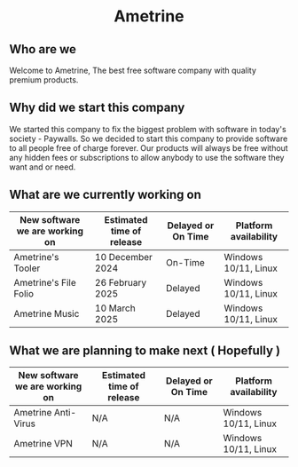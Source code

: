 <h1 align="center">Ametrine</h1>

## Who are we

Welcome to Ametrine, The best free software company with quality premium products.

## Why did we start this company

We started this company to fix the biggest problem with software in today's society - Paywalls.
So we decided to start this company to provide software to all people free of charge forever.
Our products will always be free without any hidden fees or subscriptions to allow anybody to
use the software they want and or need.


## What are we currently working on

| New software we are working on    | Estimated time of release | Delayed or On Time    | Platform availability |
| -------- | ------- | -------- | ------- |
| Ametrine's Tooler | 10 December 2024     | On-Time  | Windows 10/11, Linux |
| Ametrine's File Folio   | 26 February 2025   | Delayed | Windows 10/11, Linux |
| Ametrine Music   | 10 March 2025   | Delayed  | Windows 10/11, Linux |

## What we are planning to make next ( Hopefully )

| New software we are working on    | Estimated time of release | Delayed or On Time    | Platform availability |
| -------- | ------- | -------- | ------- |
| Ametrine Anti-Virus | N/A     | N/A  | Windows 10/11, Linux   |
| Ametrine VPN  | N/A   | N/A  | Windows 10/11, Linux  |
